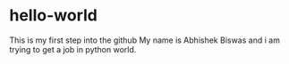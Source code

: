 # hello-world
This is my first step into the github
My name is Abhishek Biswas and i am trying to get a job in python world.
